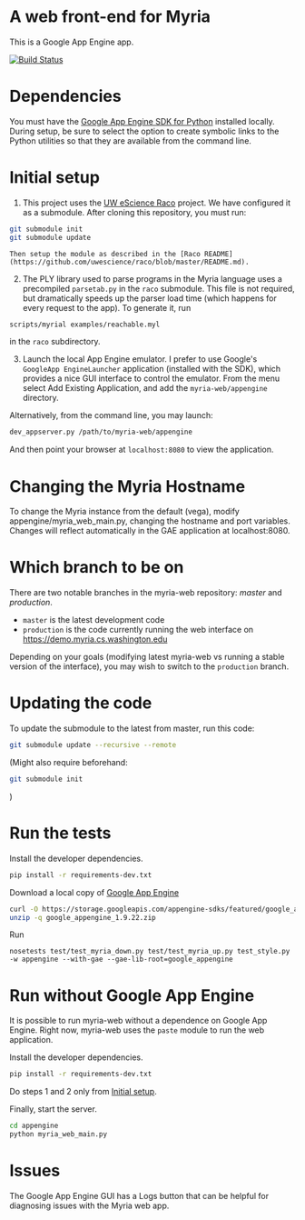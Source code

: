 A web front-end for Myria
=========================

This is a Google App Engine app.

[![Build Status](https://travis-ci.org/uwescience/myria-web.svg?branch=master)](https://travis-ci.org/uwescience/myria-web)

# Dependencies

You must have the [Google App Engine SDK for Python](https://developers.google.com/appengine/downloads#Google_App_Engine_SDK_for_Python) installed locally.  During setup, be sure to select the option to create symbolic links to the Python utilities so that they are available from the command line.

# Initial setup
1. This project uses the [UW eScience Raco](https://github.com/uwescience/raco) project. We have configured it as a submodule. After cloning this repository, you must run:

  ```sh
  git submodule init
  git submodule update
  ```

    Then setup the module as described in the [Raco README](https://github.com/uwescience/raco/blob/master/README.md).

2. The PLY library used to parse programs in the Myria language uses a precompiled `parsetab.py` in the `raco` submodule. This file is not required, but dramatically speeds up the parser load time (which happens for every request to the app). To generate it, run

  ```sh
  scripts/myrial examples/reachable.myl
  ```

  in the `raco` subdirectory.

3. Launch the local App Engine emulator. I prefer to use Google's `GoogleApp EngineLauncher` application (installed with the SDK), which provides a nice GUI interface to control the emulator. From the menu select Add Existing Application, and add the `myria-web/appengine` directory.

  Alternatively, from the command line, you may launch:

  ```sh
  dev_appserver.py /path/to/myria-web/appengine
  ```

  And then point your browser at `localhost:8080` to view the application.

# Changing the Myria Hostname

To change the Myria instance from the default (vega), modify appengine/myria_web_main.py, changing the hostname and port variables. Changes will reflect automatically in the GAE application at localhost:8080.

# Which branch to be on

There are two notable branches in the myria-web repository: *master* and *production*.
* `master` is the latest development code
* `production` is the code currently running the web interface on <https://demo.myria.cs.washington.edu>

Depending on your goals (modifying latest myria-web vs running a stable version of the interface), you may wish to switch to the `production` branch.


# Updating the code

To update the submodule to the latest from master, run this code:

```sh
git submodule update --recursive --remote
```

(Might also require beforehand:

```sh
git submodule init
```
)

# Run the tests



Install the developer dependencies.

```sh
pip install -r requirements-dev.txt
```

Download a local copy of [Google App Engine](https://cloud.google.com/appengine/downloads)

```sh
curl -O https://storage.googleapis.com/appengine-sdks/featured/google_appengine_1.9.22.zip
unzip -q google_appengine_1.9.22.zip
```

Run

```
nosetests test/test_myria_down.py test/test_myria_up.py test_style.py -w appengine --with-gae --gae-lib-root=google_appengine
```

# Run without Google App Engine

It is possible to run myria-web without a dependence on Google App Engine.
Right now, myria-web uses the `paste` module to run the web application.

Install the developer dependencies.

```bash
pip install -r requirements-dev.txt
```

Do steps 1 and 2 only from [Initial setup](https://github.com/uwescience/myria-web/blob/bmyerz/no-google-app-engine/README.md#initial-setup).

Finally, start the server.

```bash
cd appengine
python myria_web_main.py
```

# Issues

The Google App Engine GUI has a Logs button that can be helpful for diagnosing issues with the Myria web app.
